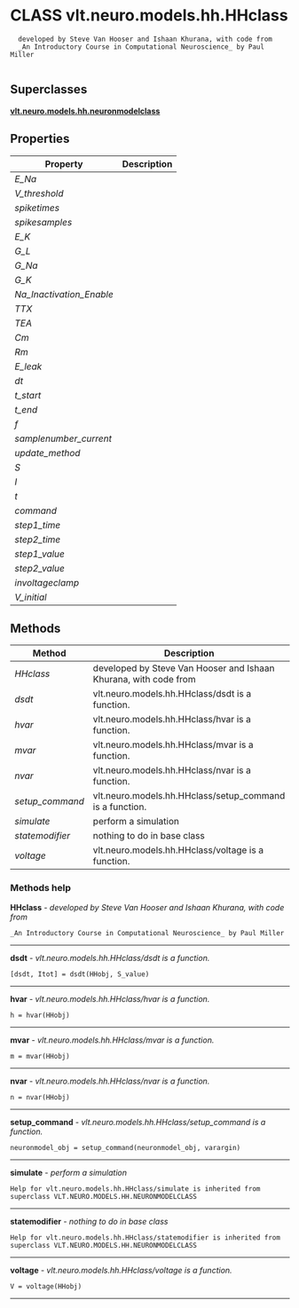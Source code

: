 # CLASS vlt.neuro.models.hh.HHclass

```
  developed by Steve Van Hooser and Ishaan Khurana, with code from 
  _An Introductory Course in Computational Neuroscience_ by Paul Miller


```
## Superclasses
**[vlt.neuro.models.hh.neuronmodelclass](neuronmodelclass.m.md)**

## Properties

| Property | Description |
| --- | --- |
| *E_Na* |  |
| *V_threshold* |  |
| *spiketimes* |  |
| *spikesamples* |  |
| *E_K* |  |
| *G_L* |  |
| *G_Na* |  |
| *G_K* |  |
| *Na_Inactivation_Enable* |  |
| *TTX* |  |
| *TEA* |  |
| *Cm* |  |
| *Rm* |  |
| *E_leak* |  |
| *dt* |  |
| *t_start* |  |
| *t_end* |  |
| *f* |  |
| *samplenumber_current* |  |
| *update_method* |  |
| *S* |  |
| *I* |  |
| *t* |  |
| *command* |  |
| *step1_time* |  |
| *step2_time* |  |
| *step1_value* |  |
| *step2_value* |  |
| *involtageclamp* |  |
| *V_initial* |  |


## Methods 

| Method | Description |
| --- | --- |
| *HHclass* | developed by Steve Van Hooser and Ishaan Khurana, with code from |
| *dsdt* | vlt.neuro.models.hh.HHclass/dsdt is a function. |
| *hvar* | vlt.neuro.models.hh.HHclass/hvar is a function. |
| *mvar* | vlt.neuro.models.hh.HHclass/mvar is a function. |
| *nvar* | vlt.neuro.models.hh.HHclass/nvar is a function. |
| *setup_command* | vlt.neuro.models.hh.HHclass/setup_command is a function. |
| *simulate* | perform a simulation |
| *statemodifier* | nothing to do in base class |
| *voltage* | vlt.neuro.models.hh.HHclass/voltage is a function. |


### Methods help 

**HHclass** - *developed by Steve Van Hooser and Ishaan Khurana, with code from*

```
_An Introductory Course in Computational Neuroscience_ by Paul Miller
```

---

**dsdt** - *vlt.neuro.models.hh.HHclass/dsdt is a function.*

```
[dsdt, Itot] = dsdt(HHobj, S_value)
```

---

**hvar** - *vlt.neuro.models.hh.HHclass/hvar is a function.*

```
h = hvar(HHobj)
```

---

**mvar** - *vlt.neuro.models.hh.HHclass/mvar is a function.*

```
m = mvar(HHobj)
```

---

**nvar** - *vlt.neuro.models.hh.HHclass/nvar is a function.*

```
n = nvar(HHobj)
```

---

**setup_command** - *vlt.neuro.models.hh.HHclass/setup_command is a function.*

```
neuronmodel_obj = setup_command(neuronmodel_obj, varargin)
```

---

**simulate** - *perform a simulation*

```
Help for vlt.neuro.models.hh.HHclass/simulate is inherited from superclass VLT.NEURO.MODELS.HH.NEURONMODELCLASS
```

---

**statemodifier** - *nothing to do in base class*

```
Help for vlt.neuro.models.hh.HHclass/statemodifier is inherited from superclass VLT.NEURO.MODELS.HH.NEURONMODELCLASS
```

---

**voltage** - *vlt.neuro.models.hh.HHclass/voltage is a function.*

```
V = voltage(HHobj)
```

---

